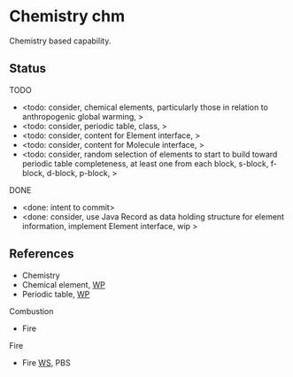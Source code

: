 # Chemistry chm

Chemistry based capability. 

## Status

TODO
* <todo: consider, chemical elements, particularly those in relation to anthropogenic global warming, >
* <todo: consider, periodic table, class, >
* <todo: consider, content for Element interface, >
* <todo: consider, content for Molecule interface, >
* <todo: consider, random selection of elements to start to build toward periodic table completeness, at least one from each block, s-block, f-block, d-block, p-block, >

DONE
* <done: intent to commit>
* <done: consider, use Java Record as data holding structure for element information, implement Element interface, wip >

## References

* Chemistry
* Chemical element, [WP](https://en.wikipedia.org/wiki/Chemical_element)
* Periodic table, [WP](https://en.wikipedia.org/wiki/Periodic_table)

Combustion
* Fire

Fire
* Fire [WS](https://www.pbs.org/wgbh/nova/fire/onfire.html), PBS